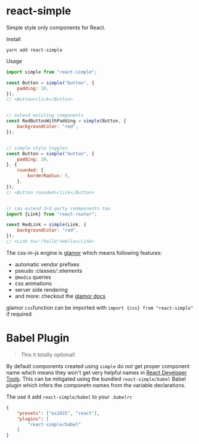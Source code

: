 # react-simple

Simple style only components for React.

Install

    yarn add react-simple  

Usage

```js
import simple from "react-simple";

const Button = simple("button", {
    padding: 10,
});
// <Button>click</Button>


// extend existing components
const RedButtonWithPadding = simple(Button, {
    backgroundColor: "red",
});


// simple style toggles
const Button = simple("button", {
    padding: 10,
}, {
    rounded: {
        borderRadius: 5,
    },
});
// <Button rounded>click</Button>


// can extend 3rd party commponents too
import {Link} from "react-router";

const RedLink = simple(Link, {
    backgroundColor: "red",
});
// <Link to="/hello">Hello</Link>
```

The css-in-js engine is [glamor][] which means following features:

- automatic vendor prefixes
- pseudo :classes/::elements
- `@media` queries
- css animations
- server side rendering
- and more: checkout the [glamor docs][glamor]

glamor `css`function can be imported with `import {css} from "react-simple"` if required

[glamor]: https://github.com/threepointone/glamor

# Babel Plugin

> This it totally optional!

By default components created using `simple` do not get proper component name
which means they won't get very helpful names in [React Developer Tools][devtools].
This can be mitigated using the bundled `react-simple/babel` Babel plugin which infers
the componetn names from the variable declarations.

[devtools]: https://github.com/facebook/react-devtools

The use it add `react-simple/babel` to your `.babelrc`

```json
{
    "presets": ["es2015", "react"],
    "plugins": [
        "react-simple/babel"
    ]
}
```



